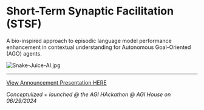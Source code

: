 # Short-Term Synaptic Facilitation (STSF)

A bio-inspired approach to episodic language model performance enhancement in contextual understanding for Autonomous Goal-Oriented (AGO) agents.

![Snake-Juice-AI.jpg](https://i.postimg.cc/26S6hjky/Snake-Juice-AI.jpg)

--- 

[View Announcement Presentation HERE](https://shorturl.at/mtJ0O)

_Conceptulized + launched @ the AGI HAckathon @ AGI House on 06/29/2024_


